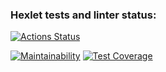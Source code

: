 ### Hexlet tests and linter status:
[![Actions Status](https://github.com/darya-strek/java-project-78/workflows/hexlet-check/badge.svg)](https://github.com/darya-strek/java-project-78/actions)

[![Maintainability](https://api.codeclimate.com/v1/badges/27d412f5892a67112f5e/maintainability)](https://codeclimate.com/github/darya-strek/java-project-78/maintainability)
[![Test Coverage](https://api.codeclimate.com/v1/badges/27d412f5892a67112f5e/test_coverage)](https://codeclimate.com/github/darya-strek/java-project-78/test_coverage)